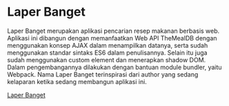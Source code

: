 # Laper Banget

Laper Banget merupakan aplikasi pencarian resep makanan berbasis web. Aplikasi ini dibangun dengan memanfaatkan Web API TheMealDB dengan menggunakan konsep AJAX dalam menampilkan datanya, serta sudah menggunakan standar sintaks ES6 dalam penulisannya. Selain itu juga sudah menggunakan custom element dan menerapkan shadow DOM. Dalam pengembangannya dilakukan dengan bantuan module bundler, yaitu Webpack. Nama Laper Banget terinspirasi dari author yang sedang kelaparan ketika sedang membangun aplikasi ini.

[Laper Banget](https://nashiraoksa.github.io/laper-banget-deploy/)
